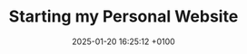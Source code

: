 ---
layout: post
title:  "Starting my Personal Website"
date:   2025-01-20 16:25:12 +0100
categories: website update
---